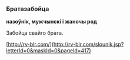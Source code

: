 ### Братазабойца
**назоўнік, мужчынскі і жаночы род**

Забойца свайго брата.

<a rel="author">[http://rv-blr.com/](http://rv-blr.com/slounik.jsp?letterId=0&maskId=0&pageId=417)</a>
